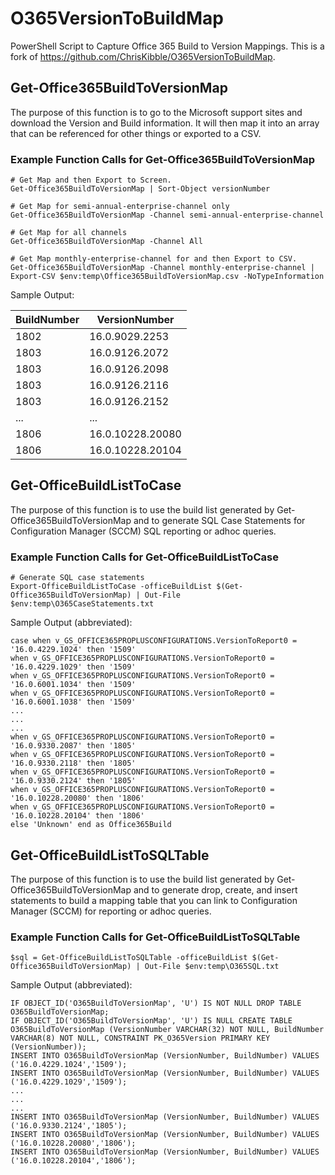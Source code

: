 # O365VersionToBuildMap

PowerShell Script to Capture Office 365 Build to Version Mappings. This is a fork of https://github.com/ChrisKibble/O365VersionToBuildMap.

## Get-Office365BuildToVersionMap

The purpose of this function is to go to the Microsoft support sites and download the Version and Build information.  It will then map it into an array that can be referenced for other things or exported to a CSV.

### Example Function Calls for Get-Office365BuildToVersionMap

    # Get Map and then Export to Screen.
    Get-Office365BuildToVersionMap | Sort-Object versionNumber

    # Get Map for semi-annual-enterprise-channel only
    Get-Office365BuildToVersionMap -Channel semi-annual-enterprise-channel

    # Get Map for all channels
    Get-Office365BuildToVersionMap -Channel All

    # Get Map monthly-enterprise-channel for and then Export to CSV.
    Get-Office365BuildToVersionMap -Channel monthly-enterprise-channel | Export-CSV $env:temp\Office365BuildToVersionMap.csv -NoTypeInformation

Sample Output:

BuildNumber|VersionNumber
---|---
1802|16.0.9029.2253
1803|16.0.9126.2072
1803|16.0.9126.2098
1803|16.0.9126.2116
1803|16.0.9126.2152
...|...
1806|16.0.10228.20080
1806|16.0.10228.20104

## Get-OfficeBuildListToCase

The purpose of this function is to use the build list generated by Get-Office365BuildToVersionMap and to generate SQL Case Statements for Configuration Manager (SCCM) SQL reporting or adhoc queries.

### Example Function Calls for Get-OfficeBuildListToCase

    # Generate SQL case statements
    Export-OfficeBuildListToCase -officeBuildList $(Get-Office365BuildToVersionMap) | Out-File $env:temp\O365CaseStatements.txt

Sample Output (abbreviated):

    case when v_GS_OFFICE365PROPLUSCONFIGURATIONS.VersionToReport0 = '16.0.4229.1024' then '1509'
    when v_GS_OFFICE365PROPLUSCONFIGURATIONS.VersionToReport0 = '16.0.4229.1029' then '1509'
    when v_GS_OFFICE365PROPLUSCONFIGURATIONS.VersionToReport0 = '16.0.6001.1034' then '1509'
    when v_GS_OFFICE365PROPLUSCONFIGURATIONS.VersionToReport0 = '16.0.6001.1038' then '1509'
    ...
    ...
    ...
    when v_GS_OFFICE365PROPLUSCONFIGURATIONS.VersionToReport0 = '16.0.9330.2087' then '1805'
    when v_GS_OFFICE365PROPLUSCONFIGURATIONS.VersionToReport0 = '16.0.9330.2118' then '1805'
    when v_GS_OFFICE365PROPLUSCONFIGURATIONS.VersionToReport0 = '16.0.9330.2124' then '1805'
    when v_GS_OFFICE365PROPLUSCONFIGURATIONS.VersionToReport0 = '16.0.10228.20080' then '1806'
    when v_GS_OFFICE365PROPLUSCONFIGURATIONS.VersionToReport0 = '16.0.10228.20104' then '1806'
    else 'Unknown' end as Office365Build

## Get-OfficeBuildListToSQLTable

The purpose of this function is to use the build list generated by Get-Office365BuildToVersionMap and to
generate drop, create, and insert statements to build a mapping table that you can link to Configuration
Manager (SCCM) for reporting or adhoc queries.

### Example Function Calls for Get-OfficeBuildListToSQLTable

    $sql = Get-OfficeBuildListToSQLTable -officeBuildList $(Get-Office365BuildToVersionMap) | Out-File $env:temp\O365SQL.txt

Sample Output (abbreviated):

    IF OBJECT_ID('O365BuildToVersionMap', 'U') IS NOT NULL DROP TABLE O365BuildToVersionMap;
    IF OBJECT_ID('O365BuildToVersionMap', 'U') IS NULL CREATE TABLE O365BuildToVersionMap (VersionNumber VARCHAR(32) NOT NULL, BuildNumber VARCHAR(8) NOT NULL, CONSTRAINT PK_O365Version PRIMARY KEY (VersionNumber));
    INSERT INTO O365BuildToVersionMap (VersionNumber, BuildNumber) VALUES ('16.0.4229.1024','1509');
    INSERT INTO O365BuildToVersionMap (VersionNumber, BuildNumber) VALUES ('16.0.4229.1029','1509');
    ...
    ...
    ...
    INSERT INTO O365BuildToVersionMap (VersionNumber, BuildNumber) VALUES ('16.0.9330.2124','1805');
    INSERT INTO O365BuildToVersionMap (VersionNumber, BuildNumber) VALUES ('16.0.10228.20080','1806');
    INSERT INTO O365BuildToVersionMap (VersionNumber, BuildNumber) VALUES ('16.0.10228.20104','1806');
